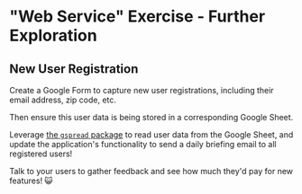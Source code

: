 # "Web Service" Exercise - Further Exploration

## New User Registration

Create a Google Form to capture new user registrations, including their email address, zip code, etc.

Then ensure this user data is being stored in a corresponding Google Sheet.

Leverage [the `gspread` package](./../../notes/python/packages/gspread.md) to read user data from the Google Sheet, and update the application's functionality to send a daily briefing email to all registered users!

Talk to your users to gather feedback and see how much they'd pay for new features! :smiley_cat:
